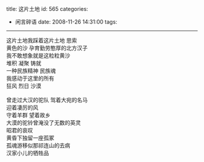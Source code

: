 title: 这片土地
id: 565
categories:
  - 闲言碎语
date: 2008-11-26 14:31:00
tags:
---

这片土地我踩着这片土地 思索
</br>黄色的沙 孕育勤劳憨厚的北方汉子
</br>我不敢想象就是这粒粒黄沙
</br>堆积 凝聚 铸就
</br>一种民族精神 民族魂
</br>我感动于这里的所有
</br>狂风 烈日 沙漠
</br>
</br>曾走过大汉的驼队 驾着大宛的名马
</br>迎着凄厉的风
</br>守着羊群 望着故乡
</br>大漠的驼铃曾淹没了无数的英灵
</br>昭君的哀叹
</br>黄昏下独留一座孤冢
</br>孤魂游移似那祁连山的去病
</br>汉家小儿的牺牲品